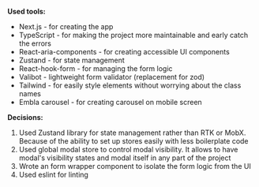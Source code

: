 **Used tools:**

- Next.js - for creating the app
- TypeScript - for making the project more maintainable and early catch the errors
- React-aria-components - for creating accessible UI components
- Zustand - for state management
- React-hook-form - for managing the form logic
- Valibot - lightweight form validator (replacement for zod)
- Tailwind - for easily style elements without worrying about the class names
- Embla carousel - for creating carousel on mobile screen

**Decisions:**

1. Used Zustand library for state management rather than RTK or MobX. Because of the ability to set up stores easily with less boilerplate code
2. Used global modal store to control modal visibility. It allows to have modal's visibility states and modal itself in any part of the project
3. Wrote an form wrapper component to isolate the form logic from the UI
4. Used eslint for linting
